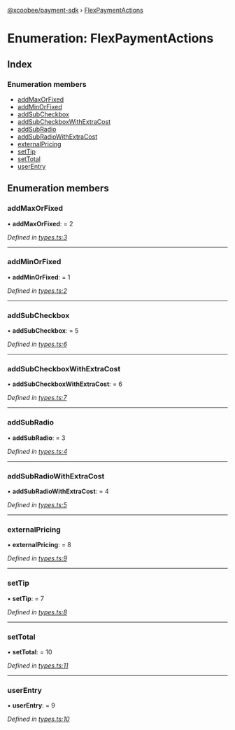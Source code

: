 [@xcoobee/payment-sdk](../README.md) › [FlexPaymentActions](flexpaymentactions.md)

# Enumeration: FlexPaymentActions

## Index

### Enumeration members

* [addMaxOrFixed](flexpaymentactions.md#addmaxorfixed)
* [addMinOrFixed](flexpaymentactions.md#addminorfixed)
* [addSubCheckbox](flexpaymentactions.md#addsubcheckbox)
* [addSubCheckboxWithExtraCost](flexpaymentactions.md#addsubcheckboxwithextracost)
* [addSubRadio](flexpaymentactions.md#addsubradio)
* [addSubRadioWithExtraCost](flexpaymentactions.md#addsubradiowithextracost)
* [externalPricing](flexpaymentactions.md#externalpricing)
* [setTip](flexpaymentactions.md#settip)
* [setTotal](flexpaymentactions.md#settotal)
* [userEntry](flexpaymentactions.md#userentry)

## Enumeration members

###  addMaxOrFixed

• **addMaxOrFixed**: = 2

*Defined in [types.ts:3](https://github.com/XcooBee/payment-sdk-js/blob/e97b844/src/types.ts#L3)*

___

###  addMinOrFixed

• **addMinOrFixed**: = 1

*Defined in [types.ts:2](https://github.com/XcooBee/payment-sdk-js/blob/e97b844/src/types.ts#L2)*

___

###  addSubCheckbox

• **addSubCheckbox**: = 5

*Defined in [types.ts:6](https://github.com/XcooBee/payment-sdk-js/blob/e97b844/src/types.ts#L6)*

___

###  addSubCheckboxWithExtraCost

• **addSubCheckboxWithExtraCost**: = 6

*Defined in [types.ts:7](https://github.com/XcooBee/payment-sdk-js/blob/e97b844/src/types.ts#L7)*

___

###  addSubRadio

• **addSubRadio**: = 3

*Defined in [types.ts:4](https://github.com/XcooBee/payment-sdk-js/blob/e97b844/src/types.ts#L4)*

___

###  addSubRadioWithExtraCost

• **addSubRadioWithExtraCost**: = 4

*Defined in [types.ts:5](https://github.com/XcooBee/payment-sdk-js/blob/e97b844/src/types.ts#L5)*

___

###  externalPricing

• **externalPricing**: = 8

*Defined in [types.ts:9](https://github.com/XcooBee/payment-sdk-js/blob/e97b844/src/types.ts#L9)*

___

###  setTip

• **setTip**: = 7

*Defined in [types.ts:8](https://github.com/XcooBee/payment-sdk-js/blob/e97b844/src/types.ts#L8)*

___

###  setTotal

• **setTotal**: = 10

*Defined in [types.ts:11](https://github.com/XcooBee/payment-sdk-js/blob/e97b844/src/types.ts#L11)*

___

###  userEntry

• **userEntry**: = 9

*Defined in [types.ts:10](https://github.com/XcooBee/payment-sdk-js/blob/e97b844/src/types.ts#L10)*
